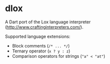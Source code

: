 # dlox

A Dart port of the Lox language interpreter (http://www.craftinginterpreters.com/).

Supported language extensions:
- Block comments (`/* ... */`)
- Ternary operator (`x ? y : z`)
- Comparison operators for strings (`"a" < "at"`)
